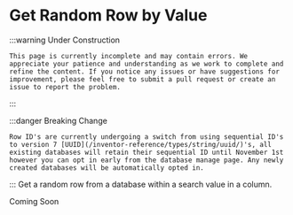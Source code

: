 # Get Random Row by Value

:::warning Under Construction

    This page is currently incomplete and may contain errors. We appreciate your patience and understanding as we work to complete and refine the content. If you notice any issues or have suggestions for improvement, please feel free to submit a pull request or create an issue to report the problem.

:::

:::danger Breaking Change

    Row ID's are currently undergoing a switch from using sequential ID's to version 7 [UUID](/inventor-reference/types/string/uuid/)'s, all existing databases will retain their sequential ID until November 1st however you can opt in early from the database manage page. Any newly created databases will be automatically opted in.

:::
Get a random row from a database within a search value in a column.

Coming Soon